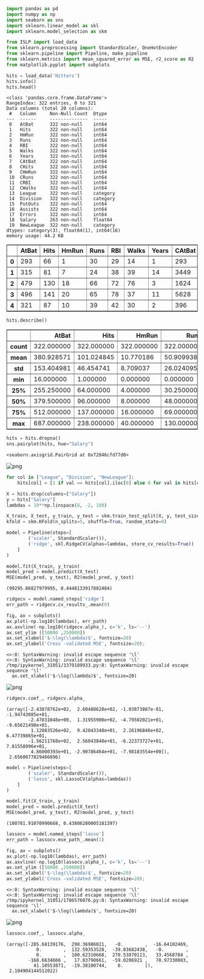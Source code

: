 ```python
import pandas as pd
import numpy as np
import seaborn as sns
import sklearn.linear_model as skl
import sklearn.model_selection as skm

from ISLP import load_data
from sklearn.preprocessing import StandardScaler, OneHotEncoder
from sklearn.pipeline import Pipeline, make_pipeline
from sklearn.metrics import mean_squared_error as MSE, r2_score as R2
from matplotlib.pyplot import subplots
```

```python
hits = load_data('Hitters')
hits.info()
hits.head()
```

    <class 'pandas.core.frame.DataFrame'>
    RangeIndex: 322 entries, 0 to 321
    Data columns (total 20 columns):
     #   Column     Non-Null Count  Dtype   
    ---  ------     --------------  -----   
     0   AtBat      322 non-null    int64   
     1   Hits       322 non-null    int64   
     2   HmRun      322 non-null    int64   
     3   Runs       322 non-null    int64   
     4   RBI        322 non-null    int64   
     5   Walks      322 non-null    int64   
     6   Years      322 non-null    int64   
     7   CAtBat     322 non-null    int64   
     8   CHits      322 non-null    int64   
     9   CHmRun     322 non-null    int64   
     10  CRuns      322 non-null    int64   
     11  CRBI       322 non-null    int64   
     12  CWalks     322 non-null    int64   
     13  League     322 non-null    category
     14  Division   322 non-null    category
     15  PutOuts    322 non-null    int64   
     16  Assists    322 non-null    int64   
     17  Errors     322 non-null    int64   
     18  Salary     263 non-null    float64 
     19  NewLeague  322 non-null    category
    dtypes: category(3), float64(1), int64(16)
    memory usage: 44.2 KB

<div>
<style scoped>
    .dataframe tbody tr th:only-of-type {
        vertical-align: middle;
    }

    .dataframe tbody tr th {
        vertical-align: top;
    }

    .dataframe thead th {
        text-align: right;
    }
</style>
<table border="1" class="dataframe">
  <thead>
    <tr style="text-align: right;">
      <th></th>
      <th>AtBat</th>
      <th>Hits</th>
      <th>HmRun</th>
      <th>Runs</th>
      <th>RBI</th>
      <th>Walks</th>
      <th>Years</th>
      <th>CAtBat</th>
      <th>CHits</th>
      <th>CHmRun</th>
      <th>CRuns</th>
      <th>CRBI</th>
      <th>CWalks</th>
      <th>League</th>
      <th>Division</th>
      <th>PutOuts</th>
      <th>Assists</th>
      <th>Errors</th>
      <th>Salary</th>
      <th>NewLeague</th>
    </tr>
  </thead>
  <tbody>
    <tr>
      <th>0</th>
      <td>293</td>
      <td>66</td>
      <td>1</td>
      <td>30</td>
      <td>29</td>
      <td>14</td>
      <td>1</td>
      <td>293</td>
      <td>66</td>
      <td>1</td>
      <td>30</td>
      <td>29</td>
      <td>14</td>
      <td>A</td>
      <td>E</td>
      <td>446</td>
      <td>33</td>
      <td>20</td>
      <td>NaN</td>
      <td>A</td>
    </tr>
    <tr>
      <th>1</th>
      <td>315</td>
      <td>81</td>
      <td>7</td>
      <td>24</td>
      <td>38</td>
      <td>39</td>
      <td>14</td>
      <td>3449</td>
      <td>835</td>
      <td>69</td>
      <td>321</td>
      <td>414</td>
      <td>375</td>
      <td>N</td>
      <td>W</td>
      <td>632</td>
      <td>43</td>
      <td>10</td>
      <td>475.0</td>
      <td>N</td>
    </tr>
    <tr>
      <th>2</th>
      <td>479</td>
      <td>130</td>
      <td>18</td>
      <td>66</td>
      <td>72</td>
      <td>76</td>
      <td>3</td>
      <td>1624</td>
      <td>457</td>
      <td>63</td>
      <td>224</td>
      <td>266</td>
      <td>263</td>
      <td>A</td>
      <td>W</td>
      <td>880</td>
      <td>82</td>
      <td>14</td>
      <td>480.0</td>
      <td>A</td>
    </tr>
    <tr>
      <th>3</th>
      <td>496</td>
      <td>141</td>
      <td>20</td>
      <td>65</td>
      <td>78</td>
      <td>37</td>
      <td>11</td>
      <td>5628</td>
      <td>1575</td>
      <td>225</td>
      <td>828</td>
      <td>838</td>
      <td>354</td>
      <td>N</td>
      <td>E</td>
      <td>200</td>
      <td>11</td>
      <td>3</td>
      <td>500.0</td>
      <td>N</td>
    </tr>
    <tr>
      <th>4</th>
      <td>321</td>
      <td>87</td>
      <td>10</td>
      <td>39</td>
      <td>42</td>
      <td>30</td>
      <td>2</td>
      <td>396</td>
      <td>101</td>
      <td>12</td>
      <td>48</td>
      <td>46</td>
      <td>33</td>
      <td>N</td>
      <td>E</td>
      <td>805</td>
      <td>40</td>
      <td>4</td>
      <td>91.5</td>
      <td>N</td>
    </tr>
  </tbody>
</table>
</div>

```python
hits.describe()
```

<div>
<style scoped>
    .dataframe tbody tr th:only-of-type {
        vertical-align: middle;
    }

    .dataframe tbody tr th {
        vertical-align: top;
    }

    .dataframe thead th {
        text-align: right;
    }
</style>
<table border="1" class="dataframe">
  <thead>
    <tr style="text-align: right;">
      <th></th>
      <th>AtBat</th>
      <th>Hits</th>
      <th>HmRun</th>
      <th>Runs</th>
      <th>RBI</th>
      <th>Walks</th>
      <th>Years</th>
      <th>CAtBat</th>
      <th>CHits</th>
      <th>CHmRun</th>
      <th>CRuns</th>
      <th>CRBI</th>
      <th>CWalks</th>
      <th>PutOuts</th>
      <th>Assists</th>
      <th>Errors</th>
      <th>Salary</th>
    </tr>
  </thead>
  <tbody>
    <tr>
      <th>count</th>
      <td>322.000000</td>
      <td>322.000000</td>
      <td>322.000000</td>
      <td>322.000000</td>
      <td>322.000000</td>
      <td>322.000000</td>
      <td>322.000000</td>
      <td>322.00000</td>
      <td>322.000000</td>
      <td>322.000000</td>
      <td>322.000000</td>
      <td>322.000000</td>
      <td>322.000000</td>
      <td>322.000000</td>
      <td>322.000000</td>
      <td>322.000000</td>
      <td>263.000000</td>
    </tr>
    <tr>
      <th>mean</th>
      <td>380.928571</td>
      <td>101.024845</td>
      <td>10.770186</td>
      <td>50.909938</td>
      <td>48.027950</td>
      <td>38.742236</td>
      <td>7.444099</td>
      <td>2648.68323</td>
      <td>717.571429</td>
      <td>69.490683</td>
      <td>358.795031</td>
      <td>330.118012</td>
      <td>260.239130</td>
      <td>288.937888</td>
      <td>106.913043</td>
      <td>8.040373</td>
      <td>535.925882</td>
    </tr>
    <tr>
      <th>std</th>
      <td>153.404981</td>
      <td>46.454741</td>
      <td>8.709037</td>
      <td>26.024095</td>
      <td>26.166895</td>
      <td>21.639327</td>
      <td>4.926087</td>
      <td>2324.20587</td>
      <td>654.472627</td>
      <td>86.266061</td>
      <td>334.105886</td>
      <td>333.219617</td>
      <td>267.058085</td>
      <td>280.704614</td>
      <td>136.854876</td>
      <td>6.368359</td>
      <td>451.118681</td>
    </tr>
    <tr>
      <th>min</th>
      <td>16.000000</td>
      <td>1.000000</td>
      <td>0.000000</td>
      <td>0.000000</td>
      <td>0.000000</td>
      <td>0.000000</td>
      <td>1.000000</td>
      <td>19.00000</td>
      <td>4.000000</td>
      <td>0.000000</td>
      <td>1.000000</td>
      <td>0.000000</td>
      <td>0.000000</td>
      <td>0.000000</td>
      <td>0.000000</td>
      <td>0.000000</td>
      <td>67.500000</td>
    </tr>
    <tr>
      <th>25%</th>
      <td>255.250000</td>
      <td>64.000000</td>
      <td>4.000000</td>
      <td>30.250000</td>
      <td>28.000000</td>
      <td>22.000000</td>
      <td>4.000000</td>
      <td>816.75000</td>
      <td>209.000000</td>
      <td>14.000000</td>
      <td>100.250000</td>
      <td>88.750000</td>
      <td>67.250000</td>
      <td>109.250000</td>
      <td>7.000000</td>
      <td>3.000000</td>
      <td>190.000000</td>
    </tr>
    <tr>
      <th>50%</th>
      <td>379.500000</td>
      <td>96.000000</td>
      <td>8.000000</td>
      <td>48.000000</td>
      <td>44.000000</td>
      <td>35.000000</td>
      <td>6.000000</td>
      <td>1928.00000</td>
      <td>508.000000</td>
      <td>37.500000</td>
      <td>247.000000</td>
      <td>220.500000</td>
      <td>170.500000</td>
      <td>212.000000</td>
      <td>39.500000</td>
      <td>6.000000</td>
      <td>425.000000</td>
    </tr>
    <tr>
      <th>75%</th>
      <td>512.000000</td>
      <td>137.000000</td>
      <td>16.000000</td>
      <td>69.000000</td>
      <td>64.750000</td>
      <td>53.000000</td>
      <td>11.000000</td>
      <td>3924.25000</td>
      <td>1059.250000</td>
      <td>90.000000</td>
      <td>526.250000</td>
      <td>426.250000</td>
      <td>339.250000</td>
      <td>325.000000</td>
      <td>166.000000</td>
      <td>11.000000</td>
      <td>750.000000</td>
    </tr>
    <tr>
      <th>max</th>
      <td>687.000000</td>
      <td>238.000000</td>
      <td>40.000000</td>
      <td>130.000000</td>
      <td>121.000000</td>
      <td>105.000000</td>
      <td>24.000000</td>
      <td>14053.00000</td>
      <td>4256.000000</td>
      <td>548.000000</td>
      <td>2165.000000</td>
      <td>1659.000000</td>
      <td>1566.000000</td>
      <td>1378.000000</td>
      <td>492.000000</td>
      <td>32.000000</td>
      <td>2460.000000</td>
    </tr>
  </tbody>
</table>
</div>

```python
hits = hits.dropna()
sns.pairplot(hits, hue="Salary")
```

    <seaborn.axisgrid.PairGrid at 0x72846cfd77d0>
    
![png](z_ISLP%20demo6_2_files/z_ISLP%20demo6_2_3_1.png)

```python
for col in ["League", "Division", "NewLeague"]:
    hits[col] = [1 if val == hits[col].iloc[0] else 0 for val in hits[col]]

X = hits.drop(columns=["Salary"])
y = hits["Salary"]
lambdas = 10**np.linspace(8, -2, 100)
```

```python
X_train, X_test, y_train, y_test = skm.train_test_split(X, y, test_size=0.1, random_state=0)
kfold = skm.KFold(n_splits=5, shuffle=True, random_state=0)
```

```python
model = Pipeline(steps=[
        ('scaler', StandardScaler()),
        ('ridge', skl.RidgeCV(alphas=lambdas, store_cv_results=True))
    ]
)
```

```python
model.fit(X_train, y_train)
model_pred = model.predict(X_test)
MSE(model_pred, y_test), R2(model_pred, y_test)
```

    (99295.86827979995, 0.4448133917882484)

```python
ridgecv = model.named_steps['ridge']
err_path = ridgecv.cv_results_.mean(0)

fig, ax = subplots()
ax.plot(-np.log10(lambdas), err_path)
ax.axvline(-np.log10(ridgecv.alpha_), c='k', ls='--')
ax.set_ylim ([50000 ,250000])
ax.set_xlabel('$-\log(\lambda)$', fontsize=20)
ax.set_ylabel('Cross -validated MSE', fontsize=20);
```

    <>:8: SyntaxWarning: invalid escape sequence '\l'
    <>:8: SyntaxWarning: invalid escape sequence '\l'
    /tmp/ipykernel_31051/3379189933.py:8: SyntaxWarning: invalid escape sequence '\l'
      ax.set_xlabel('$-\log(\lambda)$', fontsize=20)
    
![png](z_ISLP%20demo6_2_files/z_ISLP%20demo6_2_8_1.png)

```python
ridgecv.coef_, ridgecv.alpha_
```

    (array([-2.43878762e+02,  2.60488628e+02, -1.03873887e-01, -1.94743085e+01,
            -2.47831048e+00,  1.31955900e+02, -4.79502021e+01, -9.65621490e+01,
             1.12083526e+02,  9.42043348e+01,  2.26196846e+02,  6.47739865e+01,
            -1.56211768e+02,  2.56043840e+01, -6.22373727e+01,  7.81558996e+01,
             4.86000393e+01, -2.90786464e+01, -7.98183554e+00]),
     2.6560877829466896)

```python
model = Pipeline(steps=[
        ('scaler', StandardScaler()),
        ('lasso', skl.LassoCV(alphas=lambdas))
    ]
)
```

```python
model.fit(X_train, y_train)
model_pred = model.predict(X_test)
MSE(model_pred, y_test), R2(model_pred, y_test)
```

    (100781.91070990668, 0.43806280005181397)

```python
lassocv = model.named_steps['lasso']
err_path = lassocv.mse_path_.mean(1)

fig, ax = subplots()
ax.plot(-np.log10(lambdas), err_path)
ax.axvline(-np.log10(lassocv.alpha_), c='k', ls='--')
ax.set_ylim ([50000 ,250000])
ax.set_xlabel('$-\log(\lambda)$', fontsize=20)
ax.set_ylabel('Cross -validated MSE', fontsize=20);
```

    <>:8: SyntaxWarning: invalid escape sequence '\l'
    <>:8: SyntaxWarning: invalid escape sequence '\l'
    /tmp/ipykernel_31051/1786576076.py:8: SyntaxWarning: invalid escape sequence '\l'
      ax.set_xlabel('$-\log(\lambda)$', fontsize=20)
    
![png](z_ISLP%20demo6_2_files/z_ISLP%20demo6_2_12_1.png)

```python
lassocv.coef_, lassocv.alpha_
```

    (array([-285.68139176,  298.36986021,   -0.        ,  -16.64102469,
               0.        ,  132.59353528,  -39.83682438,   -0.        ,
               0.        ,  100.62310668,  270.53870113,   33.4568784 ,
            -168.6634666 ,   17.83798661,  -59.0206921 ,   78.97330083,
              41.10553871,  -19.38100744,    0.        ]),
     2.104904144512022)

```python

```
